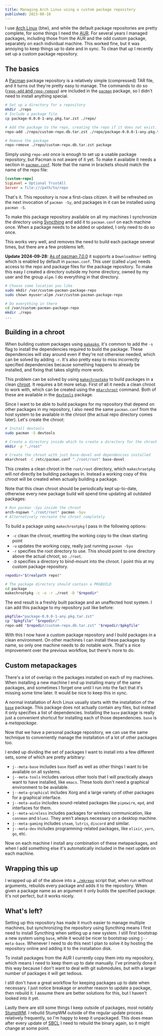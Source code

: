 ```yaml
---
title: Managing Arch Linux using a custom package repository
published: 2023-08-10
---
```


I use [Arch Linux](https://archlinux.org/) (btw), and while the default package
repositories are pretty complete, for some things I need the
[AUR](https://aur.archlinux.org/). For several years I managed packages,
including those from the AUR and the odd custom package, separately on each
individual machine. This worked fine, but it was annoying to keep things up to
date and in sync. To clean that up I recently set up a custom package
repository.

## The basics

A [Pacman](https://archlinux.org/pacman/) package repository is a relatively
simple (compressed) TAR file, and it turns out they're pretty easy to manage.
The commands to do so ([`repo-add` and
`repo-remove`](https://man.archlinux.org/man/repo-add.8)) are included in the
[`pacman`](https://archlinux.org/packages/core/x86_64/pacman/) package, so I
didn't need to install anything special.

```sh
# Set up a directory for a repository
mkdir ./repo
# Include a package file
cp package-0.0.0-1-any.pkg.tar.zst ./repo/

# Add the package to the repo, creating the repo if it does not exist.
repo-add ./repo/custom-repo.db.tar.zst ./repo/package-0.0.0-1-any.pkg.tar.zst

# Remove the package
repo-remove ./repo/custom-repo.db.tar.zst package
```

Simply using `repo-add` once is enough to set up a usable package repository,
but Pacman is not aware of it yet. To make it available it needs a section in
[`pacman.conf`](https://man.archlinux.org/man/pacman.conf.5). Note that the
name in brackets should match the name of the repo file:

```ini
[custom-repo]
SigLevel = Optional TrustAll
Server = file:///path/to/repo
```

That's it. This repository is now a first-class citizen. It will be refreshed
on the next invocation of `pacman -Sy`, and packages in it can be installed
using `pacman -S`.

To make this package repository available on all my machines I synchronize the
directory using [Syncthing](https://syncthing.net/) and add it to `pacman.conf`
on each machine once. When a package needs to be added or updated, I only need
to do so once.

This works very well, and removes the need to build each package several times,
but there are a few problems left.

**Update 2024-09-28:** [As of pacman 7.0.0][pacman7] it supports a
`DownloadUser` setting which is enabled by default in `pacman.conf`. This user
(called `alpm`) needs access to the repo and package files for the package
repository. To make this easy I created a directory outside my home directory,
owned by my user and the group `alpm`. I do everything in that directory.

[pacman7]: https://archlinux.org/news/manual-intervention-for-pacman-700-and-local-repositories-required/

```sh
# Choose some location you like
sudo mkdir /var/custom-pacman-package-repo
sudo chown myuser:alpm /var/custom-pacman-package-repo

# Do everything in there
cd /var/custom-pacman-package-repo
mkdir ./repo
...
```

## Building in a chroot

When building custom packages using
[`makepkg`](https://man.archlinux.org/man/makepkg.8), it's common to add the
`-s` flag to install the dependencies required to build the package. These
dependencies will stay around even if they're not otherwise needed, which can
be solved by adding `-r`. It's also pretty easy to miss incorrectly specified
dependencies because something happens to already be installed, and fixing that
takes slightly more work.

This problem can be solved by using
[`makechrootpkg`](https://man.archlinux.org/man/makechrootpkg.1) to build
packages in a clean [chroot](https://en.wikipedia.org/wiki/Chroot). It requires
a bit more setup. First of all it needs a clean chroot to work with, which can
be created using the [`mkarchroot`](https://man.archlinux.org/man/mkarchroot.1)
command. Both of these are available in the
[`devtools`](https://archlinux.org/packages/extra/any/devtools/) package.

Since I want to be able to build packages for my repository that depend on
other packages in my repository, I also need the same `pacman.conf` from the
host system to be available in the chroot (the actual repo directory comes
later). Let's create the chroot:

```sh
# Install devtools
sudo pacman -S devtools

# Create a directory inside which to create a directory for the chroot
mkdir -p "./root"

# Create the chroot with just base-devel and dependencies installed
mkarchroot -C /etc/pacman.conf "./root/root" base-devel
```

This creates a clean chroot in the `root/root` directory, which `makechrootpkg`
will *not* directly be building packages in. Instead a working copy of this
chroot will be created when actually building a package.

Note that this clean chroot should be periodically kept up-to-date, otherwise
every new package build will spend time updating all outdated packages:

```sh
# Run pacman -Syu inside the chroot
arch-nspawn "./root/root" pacman -Syu
# Alternatively recreate the chroot completely
```

To build a package using `makechrootpkg` I pass in the following options:

- `-c` clean the chroot, resetting the working copy to the clean starting point
- `-u` updates the working copy, really just running `pacman -Syu`
- `-r` specifies the root directory to use. This should point to one directory
  above the actual chroot, so `./root`.
- `-D` specifies a directory to bind-mount into the chroot. I point this at my
  custom package repository.

```sh
repodir="$(realpath repo)"

# The package directory should contain a PKGBUILD
cd package
makechrootpkg -c -u -r ./root -D "$repodir"
```

The end result is a freshly built package and an unaffected host system. I can
add this package to my repository just like before:

```sh
pkgfile="package-0.0.0-1-any.pkg.tar.zst"
cp "$pkgfile" "$repodir/"
repo-add "$repodir/custom-repo.db.tar.zst" "$repodir/$pkgfile"
```

With this I now have a custom package repository and I build packages in a
clean environment. On other machines I can install these packages by name, so
only one machine needs to do notable work. That's a nice improvement over the
previous workflow, but there's more to do.

## Custom metapackages

There's a lot of overlap in the packages installed on each of my machines. When
installing a new machine I end up installing many of the same packages, and
sometimes I forget one until I run into the fact that it's missing some time
later. It would be nice to keep this in sync.

A normal installation of Arch Linux usually starts with the installation of the
[`base`](https://archlinux.org/packages/core/any/base/) package. This package
does not actually contain any files, but instead it only specifies a list of
dependencies. Installing the `base` package is really just a convenient
shortcut for installing each of those dependencies. `base` is a *metapackage*.

Now that we have a personal package repository, we can use the same technique
to conveniently manage the installation of a lot of other packages too.

I ended up dividing the set of packages I want to install into a few different
sets, some of which are pretty arbitrary:

- `j--meta-base` includes `base` itself as well as other things I want to be
  available on all systems.
- `j--meta-tools` includes various other tools that I will practically always
  want to have installed, like `emacs`. These tools don't need a graphical
  environment to be available.
- `j--meta-graphical` includes Xorg and a large variety of other packages for a
  graphical interface.
- `j--meta-audio` includes sound-related packages like `pipewire`, `mpd`, and
  interfaces for them.
- `j--meta-wireless` includes packages for wireless communication, like
  `connman` and `bluez`. They aren't always necessary on a desktop machine.
- `j--meta-gaming` includes `steam`, `lutris`, `discord` and similar.
- `j--meta-dev` includes programming-related packages, like `elixir`, `yarn`,
  `go`, etc.

Now on each machine I install any combination of these metapackages, and when I
add something else it's automatically included in the next update on each
machine.

## Wrapping this up

I wrapped up all of the above into a
[`./mkrepo`](https://git.sr.ht/~joram/dotfiles/tree/a5a80d23adcbeab072c17f3cdbc7fb7da960bb39/item/aur/mkrepo)
script that, when run without arguments, rebuilds every package and adds it to
the repository. When given a package name as an argument it only builds the
specified package. It's not perfect, but it works nicely.

## What's left?

Setting up this repository has made it much easier to manage multiple machines,
but synchronizing the repository using Syncthing means I first need to install
Syncthing when setting up a new system. I still first bootstrap a new system
using `base`, while it would be nicer to bootstrap using `j--meta-base`.
Whenever I need to do this next I plan to solve it by hosting the repository
online and adding it to the installation disk.

To install packages from the AUR I currently copy them into my repository,
which means I need to keep them up to date manually. I've primarily done it
this way because I don't want to deal with git submodules, but with a larger
number of packages it will get tedious.

I still don't have a great workflow for keeping packages up to date when
necessary. I just notice breakage or another reason to update a package, then
rebuild it. I assume there are better solutions for this, but I haven't looked
into it yet.

Lastly there are still some things I keep outside of packages, most notably
[StumpWM](https://stumpwm.github.io/). I rebuild StumpWM outside of the regular
update process relatively frequently, so I'm happy to keep it unpackaged. This
does mean after every update of [SBCL](https://sbcl.org/) I need to rebuild the
binary again, so it might change at some point.
